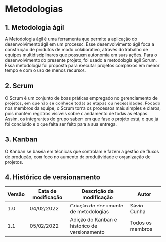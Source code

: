 # Metodologias

## 1. Metodologia ágil

A Metodologia ágil é uma ferramenta que permite a aplicação do desenvolvimento ágil em um processo. Esse desenvolvimento ágil foca a construção de produtos de modo colaborativo, através do trabalho de equipes multidisciplinares que possuem autonomia em suas ações.
Para o desenvolvimento do presente projeto, foi usado a metodologia ágil Scrum. Essa metodologia foi proposta para executar projetos complexos em menor tempo e com o uso de menos recursos.

## 2. Scrum

O Scrum é um conjunto de boas práticas empregado no gerenciamento de projetos, em que não se conhece todas as etapas ou necessidades. Focado nos membros da equipe, o Scrum torna os processos mais simples e claros, pois mantém registros visíveis sobre o andamento de todas as etapas. Assim, os integrantes do grupo sabem em que fase o projeto está, o que já foi concluído e o que falta ser feito para a sua entrega.

## 3. Kanban

O Kanban se baseia em técnicas que controlam e fazem a gestão de fluxos de produção, com foco no aumento de produtividade e organização de projetos.



## 4. Histórico de versionamento

|Versão|Data de modificação|Descrição da modificação|Autor|
|-|-|-|-|
|1.0|04/02/2022|Criação do documento de metodologias|Sávio Cunha|
|1.1|05/02/2022|Adição do Kanban e historico de versionamento|Todos os membros|
